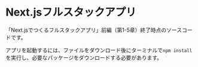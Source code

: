 # Next.jsフルスタックアプリ

「Next.jsでつくるフルスタックアプリ」前編（第1-5章）終了時点のソースコードです。

アプリを起動するには、ファイルをダウンロード後にターミナルで`npm install`を実行し、必要なパッケージをダウンロードする必要があります。
